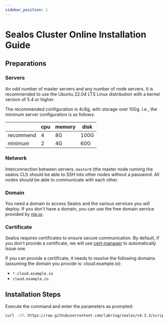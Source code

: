 ```yaml
---
sidebar_position: 1
---
```


# Sealos Cluster Online Installation Guide

## Preparations

### Servers
An odd number of master servers and any number of node servers. It is recommended to use the Ubuntu 22.04 LTS Linux distribution with a kernel version of 5.4 or higher.

The recommended configuration is 4c8g, with storage over 100g. I.e., the minimum server configuration is as follows:

|           | cpu | memory | disk |
|-----------|-----|--------|------|
| recommend | 4   | 8G     | 100G |
| minimum   | 2   | 4G     | 60G  |

### Network
Interconnection between servers. `master0` (the master node running the sealos CLI) should be able to SSH into other nodes without a password. All nodes should be able to communicate with each other.

### Domain
You need a domain to access Sealos and the various services you will deploy. If you don't have a domain, you can use the free domain service provided by [nip.io](https://nip.io).

### Certificate
Sealos requires certificates to ensure secure communication. By default, if you don't provide a certificate, we will use [cert-manager](https://cert-manager.io/docs/) to automatically issue one.

If you can provide a certificate, it needs to resolve the following domains (assuming the domain you provide is: cloud.example.io):
- `*.cloud.example.io`
- `cloud.example.io`

## Installation Steps

Execute the command and enter the parameters as prompted:

```bash 
curl -sfL https://raw.githubusercontent.com/labring/sealos/v4.3.3/scripts/cloud/install.sh | sudo bash -s
```